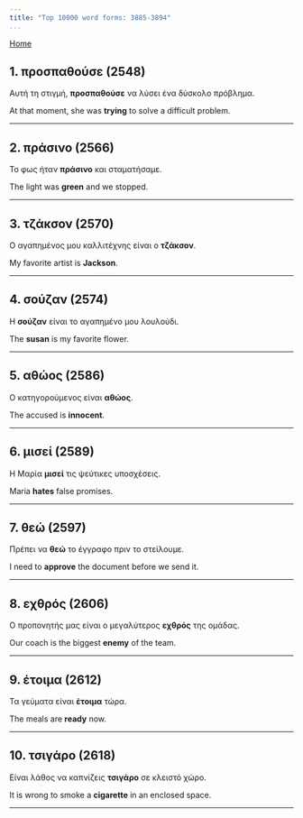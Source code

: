 ```yaml
---
title: "Top 10000 word forms: 3885-3894"
...
```


[Home](./) 

## 1. προσπαθούσε (2548)

Αυτή τη στιγμή, **προσπαθούσε** να λύσει ένα δύσκολο πρόβλημα.

At that moment, she was **trying** to solve a difficult problem.

---

## 2. πράσινο (2566)

Το φως ήταν **πράσινο** και σταματήσαμε.

The light was **green** and we stopped.

---

## 3. τζάκσον (2570)

Ο αγαπημένος μου καλλιτέχνης είναι ο **τζάκσον**.  

My favorite artist is **Jackson**.

---

## 4. σούζαν (2574)

Η **σούζαν** είναι το αγαπημένο μου λουλούδι.

The **susan** is my favorite flower.

---

## 5. αθώος (2586)

Ο κατηγορούμενος είναι **αθώος**.

The accused is **innocent**.

---

## 6. μισεί (2589)

Η Μαρία **μισεί** τις ψεύτικες υποσχέσεις.  

Maria **hates** false promises.

---

## 7. θεώ (2597)

Πρέπει να **θεώ**  το έγγραφο πριν το στείλουμε.

I need to **approve** the document before we send it.

---

## 8. εχθρός (2606)

Ο προπονητής μας είναι ο μεγαλύτερος **εχθρός** της ομάδας.

Our coach is the biggest **enemy** of the team.

---

## 9. έτοιμα (2612)

Τα γεύματα είναι **έτοιμα** τώρα.

The meals are **ready** now.

---

## 10. τσιγάρο (2618)

Είναι λάθος να καπνίζεις **τσιγάρο** σε κλειστό χώρο.  

It is wrong to smoke a **cigarette** in an enclosed space.

---

